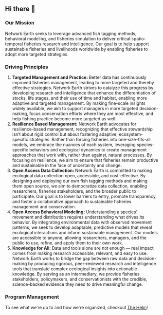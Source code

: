 ## Hi there 👋

### Our Mission

Network Earth seeks to leverage advanced fish tagging methods, behavioral modeling, and fisheries simulation to deliver critical spatio-temporal fisheries research and intelligence. Our goal is to help support sustainable fisheries and livelihoods worldwide by enabling fisheries to adopt more targeted strategies.

### Driving Principles

1. **Targeted Management and Practice:** Better data has continuously improved fisheries management, leading to more targeted and thereby effective strategies. Network Earth strives to catalyze this progress by developing research and intelligence that enhance the differentiation of stocks, life stages, and their use of time and habitat, enabling more adaptive and targeted management. By making fine-scale insights widely available, we aim to support managers in more targeted decision-making, focus conservation efforts where they are most effective, and help fishing practice become more targeted as well.
2. **Resilience Based Management:** Network Earth advocates for resilience-based management, recognizing that effective stewardship isn’t about rigid control but about fostering adaptive, ecosystem-specific strategies. Rather than forcing fisheries into one-size-fits-all models, we embrace the nuances of each system, leveraging species-specific behaviors and ecological dynamics to create management approaches that work with, rather than against, natural processes. By focusing on resilience, we aim to ensure that fisheries remain productive and sustainable in the face of uncertainty and change.
3. **Open Access Data Collection:** Network Earth is committed to making ecological data collection open, accessible, and cost-effective. By designing and deploying our own fish tagging methods and making them open source, we aim to democratize data collection, enabling researchers, fisheries stakeholders, and the broader public to participate. Our goal is to lower barriers to entry, promote transparency, and foster a collaborative approach to sustainable fisheries management and conservation.
4. **Open Access Behavioral Modeling:** Understanding a species' movement and distribution requires understanding what drives its behavior. By integrating environmental data with observed movement patterns, we seek to develop adaptable, predictive models that reveal ecological interactions and inform sustainable management. Our models are accessible to anyone, allowing researchers, managers, and the public to use, refine, and apply them to their own work.
5. **Knowledge for All:** Data and tools alone are not enough — real impact comes from making research accessible, relevant, and easy to use. Network Earth works to bridge the gap between raw data and decision-making by producing rigorous, peer-reviewed research and intelligence tools that translate complex ecological insights into actionable knowledge. By serving as an intermediary, we provide fisheries stakeholders, policymakers, and conservationists with the credible, science-backed evidence they need to drive meaningful change.

### Program Management

To see what we're up to and how we're organized, checkout [The Helm](https://github.com/networkearth/the_helm/wiki)!
